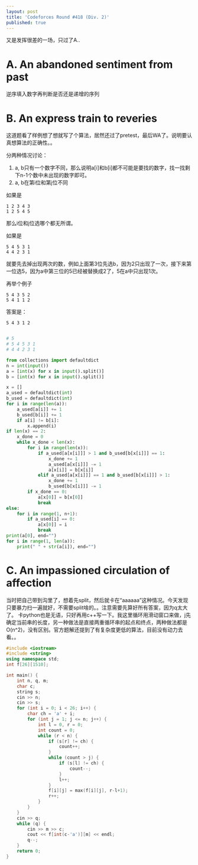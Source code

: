 ```yaml
---
layout: post
title: 'Codeforces Round #418 (Div. 2)'
published: true
---
```


又是发挥很差的一场，只过了A..

# A. An abandoned sentiment from past

逆序填入数字再判断是否还是递增的序列

# B. An express train to reveries

这道题看了样例想了想就写了个算法，居然还过了pretest，最后WA了。说明要认真想算法的正确性。。

分两种情况讨论：

1. a, b只有一个数字不同，那么说明a[i]和b[i]都不可能是要找的数字，找一找剩下n-1个数中未出现的数字即可。
2. a, b在第i位和第j位不同

如果是
```
1 2 3 4 3
1 2 5 4 5
```
那么i位和j位选哪个都无所谓。

如果是
```
5 4 5 3 1
4 4 2 3 1
```
就要先去掉出现两次的数，例如上面第3位先选b，因为2只出现了一次，接下来第一位选5，因为a中第三位的5已经被替换成2了，5在a中只出现1次。

再举个例子
```
5 4 3 5 2
5 4 1 1 2
```
答案是：
```
5 4 3 1 2
```

```python

# 5
# 5 4 5 3 1
# 4 4 2 3 1

from collections import defaultdict
n = int(input())
a = [int(x) for x in input().split()]
b = [int(x) for x in input().split()]

x = []
a_used = defaultdict(int)
b_used = defaultdict(int)
for i in range(len(a)):
    a_used[a[i]] += 1
    b_used[b[i]] += 1
    if a[i] != b[i]:
        x.append(i)
if len(x) == 2:
    x_done = 0
    while x_done < len(x):
        for i in range(len(x)):
            if a_used[a[x[i]]] > 1 and b_used[b[x[i]]] == 1:
                x_done += 1
                a_used[a[x[i]]] -= 1
                a[x[i]] = b[x[i]]
            elif a_used[a[x[i]]] == 1 and b_used[b[x[i]]] > 1:
                x_done += 1
                b_used[b[x[i]]] -= 1
        if x_done == 0:
            a[x[0]] = b[x[0]]
            break
else:
    for i in range(1, n+1):
        if a_used[i] == 0:
            a[x[0]] = i
            break
print(a[0], end="")
for i in range(1, len(a)):
    print(" " + str(a[i]), end="")
```


# C. An impassioned circulation of affection

当时把自己带到沟里了，想着先split，然后就卡在“aaaaaa”这种情况。今天发现只要暴力扫一遍就好，不需要split啥的。。注意需要先算好所有答案，因为q太大了。
卡python也是无语，只好再用c++写一下。我这里循环用滑动窗口来做，j先确定当前串的长度，另一种做法是直接两重循环串的起点和终点，两种做法都是O(n^2)，没有区别。官方题解还提到了有复杂度更低的算法，目前没有动力去看。。

```cpp
#include <iostream>
#include <string>
using namespace std;
int f[26][1510];

int main() {
    int n, q, m;
    char c;
    string s;
    cin >> n;
    cin >> s;
    for (int i = 0; i < 26; i++) {
        char ch = 'a' + i;
        for (int j = 1; j <= n; j++) {
            int l = 0, r = 0;
            int count = 0;
            while (r < n) {
                if (s[r] != ch) {
                    count++;
                }
                while (count > j) {
                    if (s[l] != ch) {
                        count--;
                    }
                    l++;
                }
                f[i][j] = max(f[i][j], r-l+1);
                r++;
            }
        }
    }
    cin >> q;
    while (q) {
        cin >> m >> c;
        cout << f[int(c-'a')][m] << endl;
        q--;
    }
    return 0;
}
```

